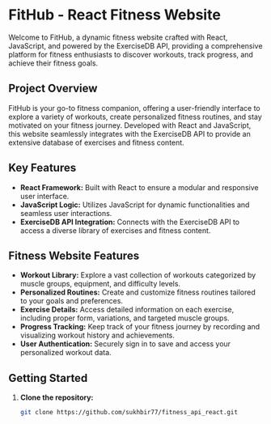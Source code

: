 # FitHub - React Fitness Website

Welcome to FitHub, a dynamic fitness website crafted with React, JavaScript, and powered by the ExerciseDB API, providing a comprehensive platform for fitness enthusiasts to discover workouts, track progress, and achieve their fitness goals.

## Project Overview

FitHub is your go-to fitness companion, offering a user-friendly interface to explore a variety of workouts, create personalized fitness routines, and stay motivated on your fitness journey. Developed with React and JavaScript, this website seamlessly integrates with the ExerciseDB API to provide an extensive database of exercises and fitness content.

## Key Features

- **React Framework:** Built with React to ensure a modular and responsive user interface.
- **JavaScript Logic:** Utilizes JavaScript for dynamic functionalities and seamless user interactions.
- **ExerciseDB API Integration:** Connects with the ExerciseDB API to access a diverse library of exercises and fitness content.

## Fitness Website Features

- **Workout Library:** Explore a vast collection of workouts categorized by muscle groups, equipment, and difficulty levels.
- **Personalized Routines:** Create and customize fitness routines tailored to your goals and preferences.
- **Exercise Details:** Access detailed information on each exercise, including proper form, variations, and targeted muscle groups.
- **Progress Tracking:** Keep track of your fitness journey by recording and visualizing workout history and achievements.
- **User Authentication:** Securely sign in to save and access your personalized workout data.

## Getting Started

1. **Clone the repository:**

   ```bash
   git clone https://github.com/sukhbir77/fitness_api_react.git
